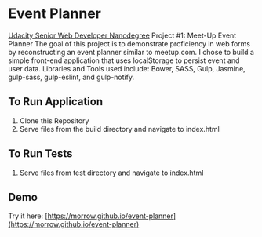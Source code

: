 # Event Planner #
[Udacity Senior Web Developer Nanodegree](https://www.udacity.com/course/senior-web-developer-nanodegree--nd802) Project #1: Meet-Up Event Planner
The goal of this project is to demonstrate proficiency in web forms by reconstructing an event planner similar to meetup.com. I chose to build a simple front-end application that uses localStorage to persist event and user data.
Libraries and Tools used include: Bower, SASS, Gulp, Jasmine, gulp-sass, gulp-eslint, and gulp-notify.

## To Run Application ##
1) Clone this Repository
2) Serve files from the build directory and navigate to index.html

## To Run Tests ##
1) Serve files from test directory and navigate to index.html

## Demo ##
Try it here: [https://morrow.github.io/event-planner](https://morrow.github.io/event-planner)
